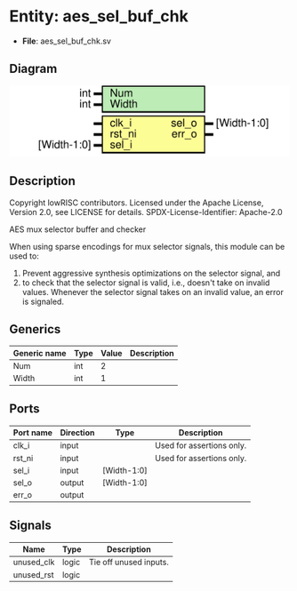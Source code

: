 # Entity: aes_sel_buf_chk

- **File**: aes_sel_buf_chk.sv
## Diagram

![Diagram](aes_sel_buf_chk.svg "Diagram")
## Description

 Copyright lowRISC contributors.
 Licensed under the Apache License, Version 2.0, see LICENSE for details.
 SPDX-License-Identifier: Apache-2.0

 AES mux selector buffer and checker

 When using sparse encodings for mux selector signals, this module can be used to:
 1. Prevent aggressive synthesis optimizations on the selector signal, and
 2. to check that the selector signal is valid, i.e., doesn't take on invalid values.
 Whenever the selector signal takes on an invalid value, an error is signaled.

## Generics

| Generic name | Type | Value | Description |
| ------------ | ---- | ----- | ----------- |
| Num          | int  | 2     |             |
| Width        | int  | 1     |             |
## Ports

| Port name | Direction | Type        | Description               |
| --------- | --------- | ----------- | ------------------------- |
| clk_i     | input     |             | Used for assertions only. |
| rst_ni    | input     |             | Used for assertions only. |
| sel_i     | input     | [Width-1:0] |                           |
| sel_o     | output    | [Width-1:0] |                           |
| err_o     | output    |             |                           |
## Signals

| Name       | Type  | Description              |
| ---------- | ----- | ------------------------ |
| unused_clk | logic |  Tie off unused inputs.  |
| unused_rst | logic |                          |
